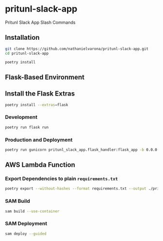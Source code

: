 # pritunl-slack-app
Pritunl Slack App Slash Commands

## Installation

```bash
git clone https://github.com/nathanielvarona/pritunl-slack-app.git
cd pritunl-slack-app

poetry install
```

## Flask-Based Environment

## Install the Flask Extras

```bash
poetry install --extras=flask
```

### Development

```bash
poetry run flask run
```

### Production and Deployment

```bash
poetry run gunicorn pritunl_slack_app.flask_handler:flask_app -b 0.0.0.0:9000
```


## AWS Lambda Function

### Export Dependencies to plain `requirements.txt`

```bash
poetry export --without-hashes --format requirements.txt --output ./pritunl_slack_app/function/requirements.txt
```

### SAM Build
```bash
sam build --use-container
```

### SAM Deployment

```bash
sam deploy --guided
```
